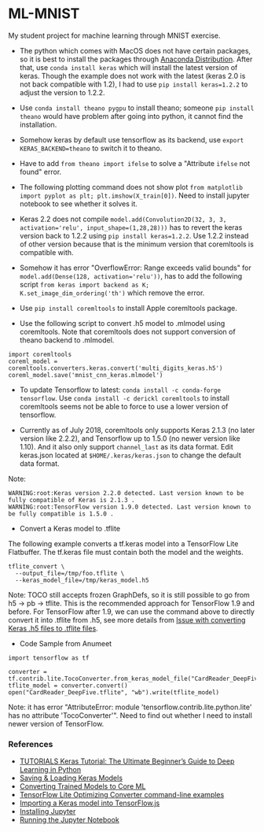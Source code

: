 # ML-MNIST
My student project for machine learning through MNIST exercise.

* The python which comes with MacOS does not have certain packages, so it is best to install the packages through [Anaconda Distribution](https://www.anaconda.com/download/#macos). After that, use ```conda install keras``` which will install the latest version of keras. Though the example does not work with the latest (keras 2.0 is not back compatible with 1.2), I had to use ```pip install keras=1.2.2``` to adjust the version to 1.2.2. 

* Use `conda install theano pygpu` to install theano; someone `pip install theano` would have problem after going into python, it cannot find the installation. 

* Somehow keras by default use tensorflow as its backend, use ```export KERAS_BACKEND=theano``` to switch it to theano. 

* Have to add ```from theano import ifelse``` to solve a "Attribute `ifelse` not found" error. 

* The following plotting command does not show plot ```from matplotlib import pyplot as plt; plt.imshow(X_train[0])```. Need to install jupyter notebook to see whether it solves it. 

* Keras 2.2 does not compile ```model.add(Convolution2D(32, 3, 3, activation='relu', input_shape=(1,28,28)))``` has to revert the keras version back to 1.2.2 using ```pip install keras=1.2.2```.  Use 1.2.2 instead of other version because that is the minimum version that coremltools is compatible with. 

* Somehow it has error "OverflowError: Range exceeds valid bounds" for ```model.add(Dense(128, activation='relu'))```, has to add the following script ```from keras import backend as K;
K.set_image_dim_ordering('th')``` which remove the error. 

* Use ```pip install coremltools``` to install Apple coremltools package. 

* Use the following script to convert .h5 model to .mlmodel using coremltools. Note that coremltools does not support conversion of theano backend to .mlmodel. 
```
import coremltools
coreml_model = coremltools.converters.keras.convert('multi_digits_keras.h5')
coreml_model.save('mnist_cnn_keras.mlmodel')
```

* To update Tensorflow to latest: ```conda install -c conda-forge tensorflow```. Use ```conda install -c derickl coremltools``` to install coremltools seems not be able to force to use a lower version of tensorflow. 

* Currently as of July 2018, coremltools only supports Keras 2.1.3 (no later version like 2.2.2), and Tensorflow up to 1.5.0 (no newer version like 1.10). And it also only support `channel_last` as its data format. Edit keras.json located at ```$HOME/.keras/keras.json``` to change the default data format. 

Note: 
```
WARNING:root:Keras version 2.2.0 detected. Last version known to be fully compatible of Keras is 2.1.3 .
WARNING:root:TensorFlow version 1.9.0 detected. Last version known to be fully compatible is 1.5.0 .
```
* Convert a Keras model to .tflite

The following example converts a tf.keras model into a TensorFlow Lite Flatbuffer. The tf.keras file must contain both the model and the weights.

```
tflite_convert \
  --output_file=/tmp/foo.tflite \
  --keras_model_file=/tmp/keras_model.h5
```

Note: TOCO still accepts frozen GraphDefs, so it is still possible to go from h5 -> pb -> tflite. This is the recommended approach for TensorFlow 1.9 and before. For TensorFlow after 1.9, we can use the command above to directly convert it into .tflite from .h5, see more details from [Issue with converting Keras .h5 files to .tflite files](https://github.com/tensorflow/tensorflow/issues/20878). 

* Code Sample from Anumeet
```
import tensorflow as tf

converter = tf.contrib.lite.TocoConverter.from_keras_model_file("CardReader_DeepFive.h5")
tflite_model = converter.convert()
open("CardReader_DeepFive.tflite", "wb").write(tflite_model)
```
Note: it has error "AttributeError: module 'tensorflow.contrib.lite.python.lite' has no attribute 'TocoConverter'". Need to find out whether I need to install newer version of TensorFlow. 

### References

* [TUTORIALS
Keras Tutorial: The Ultimate Beginner’s Guide to Deep Learning in Python](https://elitedatascience.com/keras-tutorial-deep-learning-in-python)
* [Saving & Loading Keras Models](https://jovianlin.io/saving-loading-keras-models/)
* [Converting Trained Models to Core ML](https://developer.apple.com/documentation/coreml/converting_trained_models_to_core_ml)
* [TensorFlow Lite Optimizing Converter command-line examples](https://github.com/tensorflow/tensorflow/blob/master/tensorflow/contrib/lite/toco/g3doc/cmdline_examples.md#keras)
* [Importing a Keras model into TensorFlow.js](https://js.tensorflow.org/tutorials/import-keras.html)
* [Installing Jupyter](https://jupyter.org/install.html)
* [Running the Jupyter Notebook](https://jupyter.readthedocs.io/en/latest/running.html)
